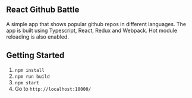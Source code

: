 ## React Github Battle ##

A simple app that shows popular github repos in different languages. 
The app is built using Typescript, React, Redux and Webpack. 
Hot module reloading is also enabled.

## Getting Started ##
1. `npm install`
2. `npm run build`
3. `npm start`
4. Go to `http://localhost:10000/`
